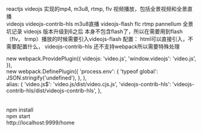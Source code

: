 reactjs videojs 实现的mp4, m3u8, rtmp, flv 视频播放，包括全景视频和全景直播
<br />
videojs
videojs-contrib-hls m3u8直播
videojs-flash  flc  rtmp
pannellum 全景
<br />
坑记录
 videojs 版本升级到6之后 本身不包含flash了，所以在需要用到flash（flv， trmp）播放的时候需要引入videojs-flash
 配置：  html可以直接引入，不需要配置什么，
 videojs-contrib-hls 还不支持webpack所以需要特殊处理

new webpack.ProvidePlugin({
    videojs: 'video.js',
    'window.videojs': 'video.js',
}),
<br />
new webpack.DefinePlugin({
    'process.env': {
        'typeof global': JSON.stringify('undefined'),
    },
),
<br />
alias: {
    'video.js$': 'video.js/dist/video.cjs.js',
    'videojs-contrib-hls': 'videojs-contrib-hls/dist/videojs-contrib-hls',
},
<br />
<br />
<br />
npm install
<br />
npm start
<br />
http://localhost:9999/home
